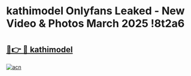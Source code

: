 # kathimodel Onlyfans Leaked - New Video & Photos March 2025 !8t2a6

# <h2><a href="https://6zie23.iuczelnia.edu.pl?title=kathimodel&ref=8t2a6">🔗👉 🔴 kathimodel</a></h2>

[![acn](https://github.com/user-attachments/assets/0f9c940e-d8b0-45ae-aac7-cd30a18b3e1c)](https://6zie23.iuczelnia.edu.pl?title=kathimodel&ref=8t2a6)

